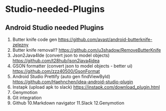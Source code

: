 # Studio-needed-Plugins

Android Studio needed Plugins
------------------------------

1. Butter knife code gen	https://github.com/avast/android-butterknife-zelezny
2. Butter knife removal!?	https://github.com/u3shadow/RemoveButterKnife
3. Json2Java4Ide (convert json to model objects)	https://github.com/t28hub/json2java4idea
4. GSON formatter (convert json to model objects - better ui)	https://github.com/zzz40500/GsonFormat
5. Android Studio Prettify (auto gen findViewById)	https://github.com/Haehnchen/idea-android-studio-plugin
6. Instapk (upload apk to slack)	https://instapk.com/download_plugin.html
7. Genymotion
8. Git integration
9. Github
10.Markdown navigator
11.Slack
12.Genymotion
